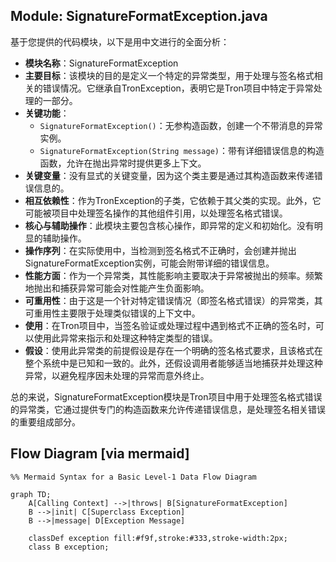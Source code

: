## Module: SignatureFormatException.java
基于您提供的代码模块，以下是用中文进行的全面分析：

- **模块名称**：SignatureFormatException
- **主要目标**：该模块的目的是定义一个特定的异常类型，用于处理与签名格式相关的错误情况。它继承自TronException，表明它是Tron项目中特定于异常处理的一部分。
- **关键功能**：
  - `SignatureFormatException()`：无参构造函数，创建一个不带消息的异常实例。
  - `SignatureFormatException(String message)`：带有详细错误信息的构造函数，允许在抛出异常时提供更多上下文。
- **关键变量**：没有显式的关键变量，因为这个类主要是通过其构造函数来传递错误信息的。
- **相互依赖性**：作为TronException的子类，它依赖于其父类的实现。此外，它可能被项目中处理签名操作的其他组件引用，以处理签名格式错误。
- **核心与辅助操作**：此模块主要包含核心操作，即异常的定义和初始化。没有明显的辅助操作。
- **操作序列**：在实际使用中，当检测到签名格式不正确时，会创建并抛出SignatureFormatException实例，可能会附带详细的错误信息。
- **性能方面**：作为一个异常类，其性能影响主要取决于异常被抛出的频率。频繁地抛出和捕获异常可能会对性能产生负面影响。
- **可重用性**：由于这是一个针对特定错误情况（即签名格式错误）的异常类，其可重用性主要限于处理类似错误的上下文中。
- **使用**：在Tron项目中，当签名验证或处理过程中遇到格式不正确的签名时，可以使用此异常来指示和处理这种特定类型的错误。
- **假设**：使用此异常类的前提假设是存在一个明确的签名格式要求，且该格式在整个系统中是已知和一致的。此外，还假设调用者能够适当地捕获并处理这种异常，以避免程序因未处理的异常而意外终止。

总的来说，SignatureFormatException模块是Tron项目中用于处理签名格式错误的异常类，它通过提供专门的构造函数来允许传递错误信息，是处理签名相关错误的重要组成部分。
## Flow Diagram [via mermaid]
```mermaid
%% Mermaid Syntax for a Basic Level-1 Data Flow Diagram

graph TD;
    A[Calling Context] -->|throws| B[SignatureFormatException]
    B -->|init| C[Superclass Exception]
    B -->|message| D[Exception Message]

    classDef exception fill:#f9f,stroke:#333,stroke-width:2px;
    class B exception;
```
